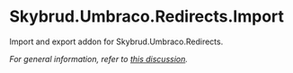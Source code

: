 # Skybrud.Umbraco.Redirects.Import
Import and export addon for Skybrud.Umbraco.Redirects.

*For general information, refer to [this discussion](https://github.com/skybrud/Skybrud.Umbraco.Redirects/issues/27).*
